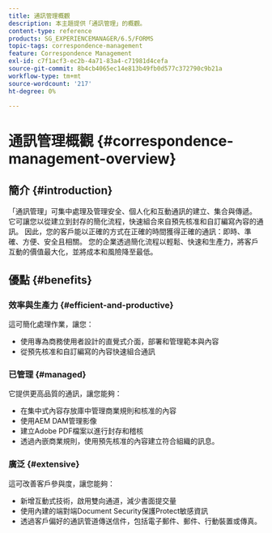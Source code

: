 ```yaml
---
title: 通訊管理概觀
description: 本主題提供「通訊管理」的概觀。
content-type: reference
products: SG_EXPERIENCEMANAGER/6.5/FORMS
topic-tags: correspondence-management
feature: Correspondence Management
exl-id: c7f1acf3-ec2b-4a71-83a4-c71981d4cefa
source-git-commit: 8b4cb4065ec14e813b49fb0d577c372790c9b21a
workflow-type: tm+mt
source-wordcount: '217'
ht-degree: 0%

---
```


# 通訊管理概觀 {#correspondence-management-overview}

## 簡介 {#introduction}

「通訊管理」可集中處理及管理安全、個人化和互動通訊的建立、集合與傳遞。 它可讓您以從建立到封存的簡化流程，快速組合來自預先核准和自訂編寫內容的通訊。 因此，您的客戶能以正確的方式在正確的時間獲得正確的通訊：即時、準確、方便、安全且相關。 您的企業透過簡化流程以輕鬆、快速和生產力，將客戶互動的價值最大化，並將成本和風險降至最低。

## 優點 {#benefits}

### 效率與生產力 {#efficient-and-productive}

這可簡化處理作業，讓您：

* 使用專為商務使用者設計的直覺式介面，部署和管理範本與內容
* 從預先核准和自訂編寫的內容快速組合通訊

### 已管理 {#managed}

它提供更高品質的通訊，讓您能夠：

* 在集中式內容存放庫中管理商業規則和核准的內容
* 使用AEM DAM管理影像
* 建立Adobe PDF檔案以進行封存和稽核
* 透過內嵌商業規則，使用預先核准的內容建立符合組織的訊息。

### 廣泛 {#extensive}

這可改善客戶參與度，讓您能夠：

* 新增互動式技術，啟用雙向通道，減少書面提交量
* 使用內建的端對端Document Security保護Protect敏感資訊
* 透過客戶偏好的通訊管道傳送信件，包括電子郵件、郵件、行動裝置或傳真。
